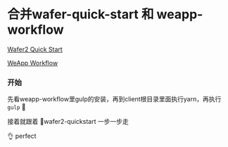 # 合并wafer-quick-start 和 weapp-workflow

[Wafer2 Quick Start](https://github.com/tencentyun/wafer2-quickstart)

[WeApp Workflow](https://github.com/Jeff2Ma/WeApp-Workflow)

### 开始

先看weapp-workflow里gulp的安装，再到client根目录里面执行yarn，再执行 ```gulp```


接着就跟着 wafer2-quickstart 一步一步走

👌 perfect